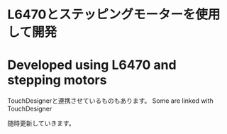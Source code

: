 # L6470とステッピングモーターを使用して開発
# Developed using L6470 and stepping motors

TouchDesignerと連携させているものもあります。
Some are linked with TouchDesigner

随時更新していきます。